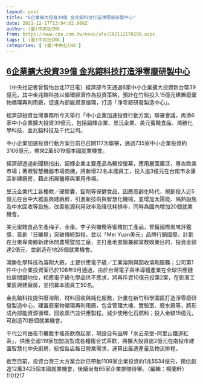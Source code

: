 ```yaml
---
layout: post
title: "6企業擴大投資39億 金兆鎔科技打造淨零廢研製中心"
date: 2021-12-17T13:04:02.000Z
author: (臺)中央社CNA
from: https://www.cna.com.tw/news/afe/202112170299.aspx
tags: [ (臺)中央社CNA ]
categories: [ (臺)中央社CNA ]
---
```

<!--1639746242000-->
[6企業擴大投資39億 金兆鎔科技打造淨零廢研製中心](https://www.cna.com.tw/news/afe/202112170299.aspx)
------

<div>
<div></div><div><p>（中央社記者曾智怡台北17日電）經濟部今天通過6家中小企業擴大投資新台幣39億元，其中金兆鎔科技以循環經濟作為投資策略，預計在竹科投入15億元建置廢棄物循環再利用廠，促進內部能資源循環，打造「淨零廢研發製造中心」。</p><p>經濟部投資台灣事務所今天舉行「中小企業加速投資行動方案」聯審會議，再添6家中小企業擴大投資39億元，包括韶輝企業、昱沅企業、美元蜜餞食品、鴻勝化學科技、金兆鎔科技及千代公司。</p><p>中小企業加速投資行動方案目前已召開117次聯審，通過735家中小企業投資約3106億元，帶來2萬8019個本國就業機會。</p><p>經濟部透過新聞稿指出，韶輝企業主要產品為觸控螢幕，應用層面廣泛，專攻歐美市場；著眼智慧機器市場商機，將新增22名本國員工，投入逾3億元在台南市永康區新建廠房，藉此拓展醫療與軍用市場。</p><p>昱沅企業代工各種軟／硬膠囊、錠劑等保健食品，因應高齡化時代，規劃投入近5億元在台中大雅區興建廠房，引進新技術與智慧化機械，並增加太陽能、隔熱設施及中水回收等設施，改善能源利用效率及降低耗損率，同時為國內增加20個就業機會。</p><p>美元蜜餞食品生產梅子、金棗、李子與橄欖等蜜餞加工產品，曾獲國際風味評鑑獎，首創「日曬屋」突破傳統製程，並以「Mei Yuan美元」品牌行銷國際，計劃在台東卑南鄉新建休閒農場暨加工廠，主打產地直銷兼顧寓教娛樂目的，投資金額達2億元，並創造在地26個就業機會。</p><p>鴻勝化學科技為溶劑大廠，主要供應電子級／工業溶劑與回收溶劑服務；公司第1件中小企業投資案已於108年9月通過，由於台灣電子與半導體產業在全球供應鏈位居關鍵地位，相應電子級化學品供不應求，將再斥資10億元投第2案，在彰濱工業區興建廠房，並招募本國員工50名。</p><p>金兆鎔科技提供廢溶劑、材料回收與純化服務，計畫在新竹科學園區打造淨零廢研發製造中心，建置廢棄物循環再利用廠，包含管理大樓、實驗室、廢水廠等，將形成內部能資源循環，回收蒸汽並供應製程，減少使用化石燃料；投入金額15億元，可創造70餘個就業機會。</p><p>千代公司由夜市攤販手搖茶飲商起家，現設自有品牌「水云茶堂-阿里山鐵道紅茶」，供應全國119家加盟店製成各種複合式茶飲，將擴大投資逾2億元在南投市建置智慧化中央廚房，統控各店每日營業需求，運算出最適產量及物流排程。</p><p>截至目前，投資台灣三大方案合計已帶動1109家企業投資約1兆5534億元，預估創造12萬3425個本國就業機會，後續尚有65家企業排隊待審。（編輯：楊蘭軒）1101217</p></div>
</div>
